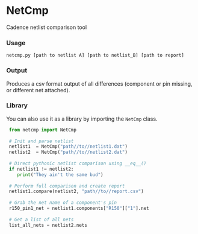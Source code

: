 # NetCmp
Cadence netlist comparison tool

### Usage
```netcmp.py [path to netlist A] [path to netlist_B] [path to report]```

### Output
Produces a csv format output of all differences (component or pin missing, or different net attached).

### Library

You can also use it as a library by importing the ```NetCmp``` class.

```python
 from netcmp import NetCmp
 
 # Init and parse netlist
 netlist1  = NetCmp("path//to//netlist1.dat")
 netlist2  = NetCmp("path//to//netlist2.dat")
 
 # Direct pythonic netlist comparison using __eq__()
 if netlist1 != netlist2:
    print("They ain't the same bud")
    
 # Perform full comparison and create report
 netlist1.compare(netlist2, "path//to//report.csv")
 
 # Grab the net name of a component's pin
 r150_pin1_net = netlist1.components["R150"]["1"].net
 
 # Get a list of all nets 
 list_all_nets = netlist2.nets
```
